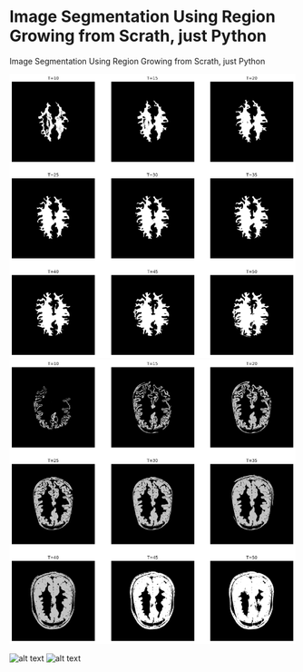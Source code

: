 # Image Segmentation Using Region Growing from Scrath, just Python
Image Segmentation Using Region Growing from Scrath, just Python

![white_segments](images/white_segments.png)
![gray_segments](images/gray_segments.png)


![alt text]([http://url/to/img.png](https://raw.githubusercontent.com/RohollahHS/Image-Segmentation-Using-Region-Growing/master/images/white_segments.png)https://raw.githubusercontent.com/RohollahHS/Image-Segmentation-Using-Region-Growing/master/images/white_segments.png)
![alt text]([http://url/to/img.png](https://raw.githubusercontent.com/RohollahHS/Image-Segmentation-Using-Region-Growing/master/images/white_segments.png)https://raw.githubusercontent.com/RohollahHS/Image-Segmentation-Using-Region-Growing/master/images/white_segments.png)
